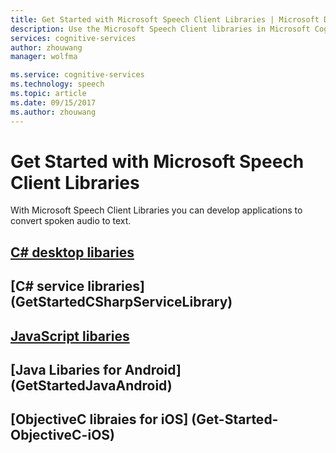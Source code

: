 ```yaml
---
title: Get Started with Microsoft Speech Client Libraries | Microsoft Docs
description: Use the Microsoft Speech Client libraries in Microsoft Cognitive Services to develop applications that convert spoken audio to text.
services: cognitive-services
author: zhouwang
manager: wolfma

ms.service: cognitive-services
ms.technology: speech
ms.topic: article
ms.date: 09/15/2017
ms.author: zhouwang
---
```


# Get Started with Microsoft Speech Client Libraries

With Microsoft Speech Client Libraries you can develop applications to convert spoken audio to text. 

## [C# desktop libaries](GetStartedCSharpDesktop)

## [C# service libraries] (GetStartedCSharpServiceLibrary)

## [JavaScript libaries](GetStartedJSWebsockets)

## [Java Libaries for Android] (GetStartedJavaAndroid)

## [ObjectiveC libraies for iOS] (Get-Started-ObjectiveC-iOS)

